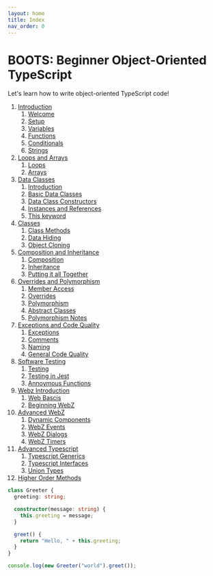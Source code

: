 ```yaml
---
layout: home
title: Index
nav_order: 0
---
```


# BOOTS: Beginner Object-Oriented TypeScript

Let's learn how to write object-oriented TypeScript code!

1. [Introduction](text/1-introduction/index.md)
   1. [Welcome](text/1-introduction/welcome.md)
   2. [Setup](text/1-introduction/setup.md)
   3. [Variables](text/1-introduction/variables.md)
   4. [Functions](text/1-introduction/functions.md)
   5. [Conditionals](text/1-introduction/conditionals.md)
   6. [Strings](text/1-introduction/strings.md)
2. [Loops and Arrays](text/2-loops/index.md)
   1. [Loops](text/2-loops/loops.md)
   2. [Arrays](text/2-loops/arrays.md)
3. [Data Classes](text/3-dataclass/index.md)
    1. [Introduction](text/3-dataclass/intro.md)
    2. [Basic Data Classes](text/3-dataclass/basic.md)
    3. [Data Class Constructors](text/3-dataclass/constructors.md)
    4. [Instances and References](text/3-dataclass/references.md)
    5. [This keyword](text/3-dataclass/this.md)
4. [Classes](text/4-classes/index.md)
    1. [Class Methods](text/4-classes/methods.md)
    2. [Data Hiding](text/4-classes/private.md)
    3. [Object Cloning](text/4-classes/clone.md)
5. [Composition and Inheritance](text/5-composition-inheritance/index.md)
    1. [Composition](text/5-composition-inheritance/composition.md)
    2. [Inheritance](text/5-composition-inheritance/inheritance.md)
    3. [Putting it all Together](text/5-composition-inheritance/summation.md)
6. [Overrides and Polymorphism](text/6-polymorphism/index.md)
    1. [Member Access](text/6-polymorphism/member_access.md)
    2. [Overrides](text/6-polymorphism/overrides.md)
    3. [Polymorphism](text/6-polymorphism/polymorphism.md)
    4. [Abstract Classes](text/6-polymorphism/abstract.md)
    5. [Polymorphism Notes](text/6-polymorphism/notes.md)
7. [Exceptions and Code Quality](text/7-exceptions_code_qual/index.md)
    1. [Exceptions](text/7-exceptions_code_qual/excedptions.md)
    2. [Comments](text/7-exceptions_code_qual/comments.md)
    3. [Naming](text/7-exceptions_code_qual/naming.md)
    4. [General Code Quality](text/7-exceptions_code_qual/general.md)
8. [Software Testing](text/8-testing/index.md)
    1. [Testing](text/8-testing/testing.md)
    2. [Testing in Jest](text/8-testing/jest.md)
    3. [Annoymous Functions](text/8-testing/anonymous.md)
9. [Webz Introduction](text/9-webz-intro/index.md)
    1. [Web Bascis](text/9-webz-intro/webbasics.md)
    2. [Beginning WebZ](text/9-webz-intro/beginning_webz.md)
10. [Advanced WebZ](text/10-webz-advanced/index.md)
    1. [Dynamic Components](text/10-webz-advanced/dynamic.md)
    2. [WebZ Events](text/10-webz-advanced/events.md)
    3. [WebZ Dialogs](text/10-webz-advanced/dialogs.md)
    4. [WebZ Timers](text/10-webz-advanced/timers.md)
11. [Advanced Typescript](text/11-Advanced%20Typescript/index.md)
    1. [Typescript Generics](text/11-Advanced%20Typescript/generics.md)
    2. [Typescript Interfaces](text/11-Advanced%20Typescript/interfaces.md)
    3. [Union Types](text/11-Advanced%20Typescript/unions.md)
12. [Higher Order Methods](text/12-high-order-methods/index.md)

```typescript
class Greeter {
  greeting: string;

  constructor(message: string) {
    this.greeting = message;
  }

  greet() {
    return "Hello, " + this.greeting;
  }
}

console.log(new Greeter("world").greet());
```